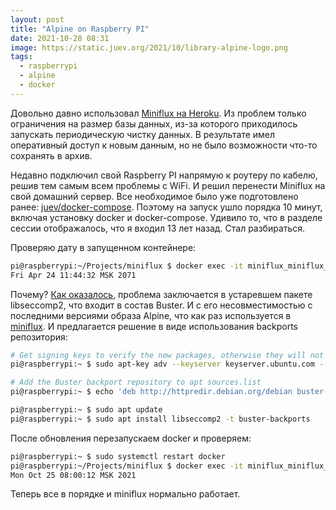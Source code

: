 ```yaml
---
layout: post
title: "Alpine on Raspberry PI"
date: 2021-10-28 08:31
image: https://static.juev.org/2021/10/library-alpine-logo.png
tags:
  - raspberrypi
  - alpine
  - docker
---
```

Довольно давно использовал [Miniflux на Heroku](https://www.juev.org/2020/12/20/miniflux-on-heroku/). Из проблем только ограничения на размер базы данных, из-за которого приходилось запускать периодическую чистку данных. В результате имел оперативный доступ к новым данным, но не было возможности что-то сохранять в архив.

Недавно подключил свой Raspberry PI напрямую к роутеру по кабелю, решив тем самым всем проблемы с WiFi. И решил перенести Miniflux на свой домашний сервер. Все необходимое было уже подготовлено ранее: [juev/docker-compose](https://github.com/juev/docker-compose). Поэтому на запуск ушло порядка 10 минут, включая установку docker и docker-compose. Удивило то, что в разделе сессии отображалось, что я входил 13 лет назад. Стал разбираться.

Проверяю дату в запущенном контейнере:

```bash
pi@raspberrypi:~/Projects/miniflux $ docker exec -it miniflux_miniflux_1  date
Fri Apr 24 11:44:32 MSK 2071
```

Почему? [Как оказалось](https://blog.samcater.com/fix-workaround-rpi4-docker-libseccomp2-docker-20/), проблема заключается в устаревшем пакете libseccomp2, что входит в состав Buster. И с его несовместимостью с последними версиями образа Alpine, что как раз используется в [miniflux](https://github.com/miniflux/v2/blob/master/packaging/docker/Dockerfile). И предлагается решение в виде использования backports репозитория:

```bash
# Get signing keys to verify the new packages, otherwise they will not install
pi@raspberrypi:~ $ sudo apt-key adv --keyserver keyserver.ubuntu.com --recv-keys 04EE7237B7D453EC 648ACFD622F3D138

# Add the Buster backport repository to apt sources.list
pi@raspberrypi:~ $ echo 'deb http://httpredir.debian.org/debian buster-backports main contrib non-free' | sudo tee -a /etc/apt/sources.list.d/debian-backports.list

pi@raspberrypi:~ $ sudo apt update
pi@raspberrypi:~ $ sudo apt install libseccomp2 -t buster-backports
```

После обновления перезапускаем docker и проверяем:

```bash
pi@raspberrypi:~ $ sudo systemctl restart docker
pi@raspberrypi:~/Projects/miniflux $ docker exec -it miniflux_miniflux_1 date
Mon Oct 25 08:00:12 MSK 2021
```

Теперь все в порядке и miniflux нормально работает.
